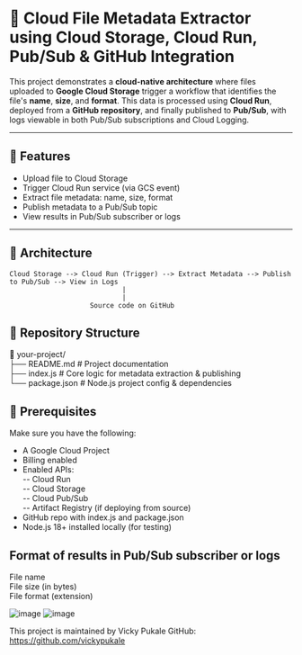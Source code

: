 # 📁 Cloud File Metadata Extractor using Cloud Storage, Cloud Run, Pub/Sub & GitHub Integration

This project demonstrates a **cloud-native architecture** where files uploaded to **Google Cloud Storage** trigger a workflow that identifies the file's **name**, **size**, and **format**. This data is processed using **Cloud Run**, deployed from a **GitHub repository**, and finally published to **Pub/Sub**, with logs viewable in both Pub/Sub subscriptions and Cloud Logging.

---

## 🚀 Features

- Upload file to Cloud Storage<br/>
- Trigger Cloud Run service (via GCS event)<br/>
- Extract file metadata: name, size, format<br/>
- Publish metadata to a Pub/Sub topic<br/>
- View results in Pub/Sub subscriber or logs

---

## 🧱 Architecture

```text
Cloud Storage --> Cloud Run (Trigger) --> Extract Metadata --> Publish to Pub/Sub --> View in Logs
                            |
                            |
                    Source code on GitHub
```

## 📂 Repository Structure

📁 your-project/<br/>
├── README.md           # Project documentation<br/>
├── index.js            # Core logic for metadata extraction & publishing<br/>
└── package.json        # Node.js project config & dependencies

## 🔧 Prerequisites
Make sure you have the following:<br/>
- A Google Cloud Project<br/>
- Billing enabled<br/>
- Enabled APIs:<br/>
-- Cloud Run<br/>
-- Cloud Storage<br/>
-- Cloud Pub/Sub<br/>
-- Artifact Registry (if deploying from source)<br/>
- GitHub repo with index.js and package.json<br/>
- Node.js 18+ installed locally (for testing)<br/>

## Format of results in Pub/Sub subscriber or logs

  File name  <br/> File size (in bytes)  <br/> File format (extension)

![image](https://github.com/user-attachments/assets/7e861fed-3de9-441c-96ba-515d294c9239)
![image](https://github.com/user-attachments/assets/412bcdfb-220f-480d-ac9d-d8379fed211c)

  
This project is maintained by Vicky Pukale
GitHub: https://github.com/vickypukale
